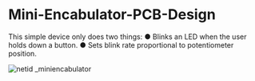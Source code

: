 # Mini-Encabulator-PCB-Design
This simple device only does two things: 
● Blinks an LED when the user holds down a button. 
● Sets blink rate proportional to potentiometer position.



![netid _miniencabulator](https://user-images.githubusercontent.com/71608252/189489474-38a0d6bc-4feb-42c6-83e3-54d99dd3b8f1.png)
